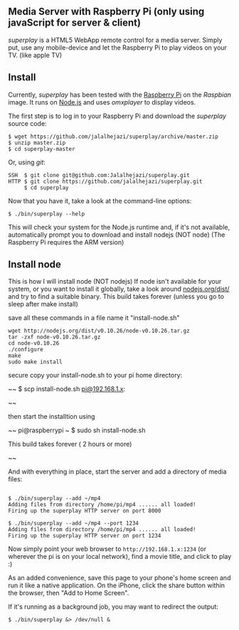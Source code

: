 ## Media Server with Raspberry Pi  (only using javaScript for server & client) 

*superplay* is a HTML5 WebApp remote control for a media
server. Simply put, use any mobile-device and let the Raspberry Pi to
play videos on your TV. (like apple TV)


## Install

Currently, *superplay* has been tested with the
[Raspberry Pi](http://www.raspberrypi.org/) on the
*Raspbian* image. It runs on [Node.js](http://nodejs.org)
and uses *omxplayer* to display videos.

The first step is to log in to your Raspberry Pi and
download the *superplay* source code:

~~~
$ wget https://github.com/jalalhejazi/superplay/archive/master.zip
$ unzip master.zip
$ cd superplay-master
~~~

Or, using *git*:

			
~~~
SSH  $ git clone git@github.com:Jalalhejazi/superplay.git
HTTP $ git clone https://github.com/jalalhejazi/superplay.git
	 $ cd superplay
~~~

Now that you have it, take a look at the command-line options:

~~~
$ ./bin/superplay --help
~~~

This will check your system for the Node.js runtime and, if
it's not available, automatically prompt you to download and
install nodejs (NOT node) (The Raspberry Pi requires the ARM version)


## Install node

This is how I will install node (NOT nodejs) 
If node isn't available for your system, or you
want to install it globally, take a look around
[nodejs.org/dist/](http://nodejs.org/dist/) and try to find
a suitable binary. 
This build takes forever (unless you go to sleep after make install)

save all these commands in a file name it "install-node.sh"

~~~
wget http://nodejs.org/dist/v0.10.26/node-v0.10.26.tar.gz
tar -zxf node-v0.10.26.tar.gz
cd node-v0.10.26
./configure
make
sudo make install
~~~

secure copy your install-node.sh to your pi home directory: 

~~
$ scp install-node.sh pi@192.168.1.x:  

~~

then start the installtion using 

~~ 
pi@raspberrypi ~ $     sudo sh install-node.sh

This build takes forever ( 2 hours or more)

~~


And with everything in place, start the server and add a
directory of media files:

~~~

$ ./bin/superplay --add ~/mp4
Adding files from directory /home/pi/mp4 ...... all loaded!
Firing up the superplay HTTP server on port 8000

$ ./bin/superplay --add ~/mp4 --port 1234
Adding files from directory /home/pi/mp4 ...... all loaded!
Firing up the superplay HTTP server on port 1234

~~~

Now simply point your web browser to `http://192.168.1.x:1234`
(or wherever the pi is on your local network), find a
movie title, and click to play :)

As an added convenience, save this page to your phone's home
screen and run it like a native application. On the iPhone,
click the share button within the browser, then "Add to Home Screen".

If it's running as a background job, you may want to redirect the output:

~~~
$ ./bin/superplay &> /dev/null &
~~~

